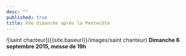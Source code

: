 ```yaml
---
desc: ""
published: true
title: XVe dimanche après la Pentecôte
---
```



![saint chanteur]({{site.baseurl}}/images/saint chanteur)
**Dimanche 6 septembre 2015, messe de 19h**
